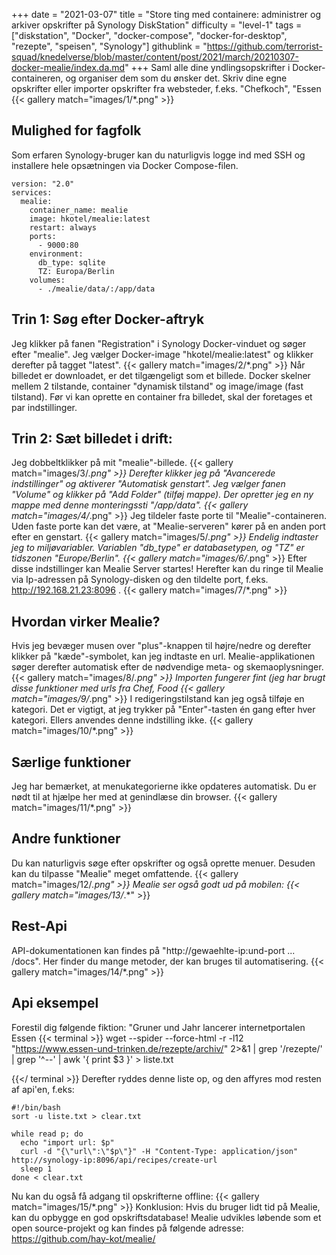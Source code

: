+++
date = "2021-03-07"
title = "Store ting med containere: administrer og arkiver opskrifter på Synology DiskStation"
difficulty = "level-1"
tags = ["diskstation", "Docker", "docker-compose", "docker-for-desktop", "rezepte", "speisen", "Synology"]
githublink = "https://github.com/terrorist-squad/knedelverse/blob/master/content/post/2021/march/20210307-docker-mealie/index.da.md"
+++
Saml alle dine yndlingsopskrifter i Docker-containeren, og organiser dem som du ønsker det. Skriv dine egne opskrifter eller importer opskrifter fra websteder, f.eks. "Chefkoch", "Essen
{{< gallery match="images/1/*.png" >}}

## Mulighed for fagfolk
Som erfaren Synology-bruger kan du naturligvis logge ind med SSH og installere hele opsætningen via Docker Compose-filen.
```
version: "2.0"
services:
  mealie:
    container_name: mealie
    image: hkotel/mealie:latest
    restart: always
    ports:
      - 9000:80
    environment:
      db_type: sqlite
      TZ: Europa/Berlin
    volumes:
      - ./mealie/data/:/app/data

```

## Trin 1: Søg efter Docker-aftryk
Jeg klikker på fanen "Registration" i Synology Docker-vinduet og søger efter "mealie". Jeg vælger Docker-image "hkotel/mealie:latest" og klikker derefter på tagget "latest".
{{< gallery match="images/2/*.png" >}}
Når billedet er downloadet, er det tilgængeligt som et billede. Docker skelner mellem 2 tilstande, container "dynamisk tilstand" og image/image (fast tilstand). Før vi kan oprette en container fra billedet, skal der foretages et par indstillinger.
## Trin 2: Sæt billedet i drift:
Jeg dobbeltklikker på mit "mealie"-billede.
{{< gallery match="images/3/*.png" >}}
Derefter klikker jeg på "Avancerede indstillinger" og aktiverer "Automatisk genstart". Jeg vælger fanen "Volume" og klikker på "Add Folder" (tilføj mappe). Der opretter jeg en ny mappe med denne monteringssti "/app/data".
{{< gallery match="images/4/*.png" >}}
Jeg tildeler faste porte til "Mealie"-containeren. Uden faste porte kan det være, at "Mealie-serveren" kører på en anden port efter en genstart.
{{< gallery match="images/5/*.png" >}}
Endelig indtaster jeg to miljøvariabler. Variablen "db_type" er databasetypen, og "TZ" er tidszonen "Europe/Berlin".
{{< gallery match="images/6/*.png" >}}
Efter disse indstillinger kan Mealie Server startes! Herefter kan du ringe til Mealie via Ip-adressen på Synology-disken og den tildelte port, f.eks. http://192.168.21.23:8096 .
{{< gallery match="images/7/*.png" >}}

## Hvordan virker Mealie?
Hvis jeg bevæger musen over "plus"-knappen til højre/nedre og derefter klikker på "kæde"-symbolet, kan jeg indtaste en url. Mealie-applikationen søger derefter automatisk efter de nødvendige meta- og skemaoplysninger.
{{< gallery match="images/8/*.png" >}}
Importen fungerer fint (jeg har brugt disse funktioner med urls fra Chef, Food
{{< gallery match="images/9/*.png" >}}
I redigeringstilstand kan jeg også tilføje en kategori. Det er vigtigt, at jeg trykker på "Enter"-tasten én gang efter hver kategori. Ellers anvendes denne indstilling ikke.
{{< gallery match="images/10/*.png" >}}

## Særlige funktioner
Jeg har bemærket, at menukategorierne ikke opdateres automatisk. Du er nødt til at hjælpe her med at genindlæse din browser.
{{< gallery match="images/11/*.png" >}}

## Andre funktioner
Du kan naturligvis søge efter opskrifter og også oprette menuer. Desuden kan du tilpasse "Mealie" meget omfattende.
{{< gallery match="images/12/*.png" >}}
Mealie ser også godt ud på mobilen:
{{< gallery match="images/13/*.*" >}}

## Rest-Api
API-dokumentationen kan findes på "http://gewaehlte-ip:und-port ... /docs". Her finder du mange metoder, der kan bruges til automatisering.
{{< gallery match="images/14/*.png" >}}

## Api eksempel
Forestil dig følgende fiktion: "Gruner und Jahr lancerer internetportalen Essen
{{< terminal >}}
wget --spider --force-html -r -l12  "https://www.essen-und-trinken.de/rezepte/archiv/"  2>&1 | grep '/rezepte/' | grep '^--' | awk '{ print $3 }' > liste.txt

{{</ terminal >}}
Derefter ryddes denne liste op, og den affyres mod resten af api'en, f.eks:
```
#!/bin/bash
sort -u liste.txt > clear.txt

while read p; do
  echo "import url: $p"
  curl -d "{\"url\":\"$p\"}" -H "Content-Type: application/json" http://synology-ip:8096/api/recipes/create-url
  sleep 1
done < clear.txt

```
Nu kan du også få adgang til opskrifterne offline:
{{< gallery match="images/15/*.png" >}}
Konklusion: Hvis du bruger lidt tid på Mealie, kan du opbygge en god opskriftsdatabase! Mealie udvikles løbende som et open source-projekt og kan findes på følgende adresse: https://github.com/hay-kot/mealie/
